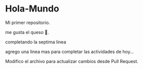 # Hola-Mundo

Mi primer repositorio.

me gusta el queso 🧀.

completando la septima linea

agrego una linea mas para completar las actividades de hoy...

Modifico el archivo para actualizar cambios desde Pull Request.

